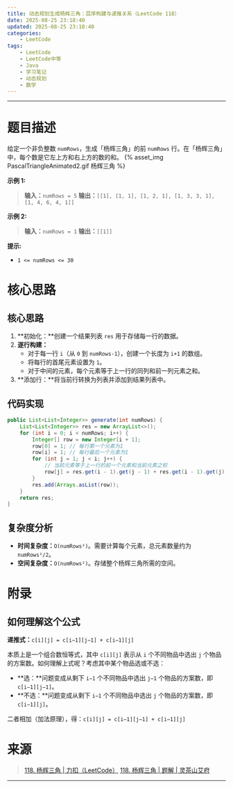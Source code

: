 ```yaml
---
title: 动态规划生成杨辉三角：层序构建与递推关系（LeetCode 118）
date: 2025-08-25 23:18:40
updated: 2025-08-25 23:18:40
categories:
    - LeetCode
tags:
    - LeetCode
    - LeetCode中等
    - Java
    - 学习笔记
    - 动态规划
    - 数学
---
```

---

# 题目描述

给定一个非负整数 `numRows`，生成「杨辉三角」的前 `numRows` 行。在「杨辉三角」中，每个数是它左上方和右上方的数的和。
{% asset_img PascalTriangleAnimated2.gif 杨辉三角 %}

**示例 1:**
> **输入：**`numRows = 5`
> **输出：**`[[1], [1, 1], [1, 2, 1], [1, 3, 3, 1], [1, 4, 6, 4, 1]]`

**示例 2:**
> **输入：**`numRows = 1`
> **输出：**`[[1]]`

**提示:**
* `1 <= numRows <= 30`

<!-- more -->

# 核心思路

## 核心思路

1. **初始化：**创建一个结果列表 `res` 用于存储每一行的数据。
2. **逐行构建：**
    * 对于每一行 `i`（从 `0` 到 `numRows-1`），创建一个长度为 `i+1` 的数组。
    * 将每行的首尾元素设置为 `1`。
    * 对于中间的元素，每个元素等于上一行的同列和前一列元素之和。
3. **添加行：**将当前行转换为列表并添加到结果列表中。

## 代码实现

```java
public List<List<Integer>> generate(int numRows) {
    List<List<Integer>> res = new ArrayList<>();
    for (int i = 0; i < numRows; i++) {
        Integer[] row = new Integer[i + 1];
        row[0] = 1; // 每行第一个元素为1
        row[i] = 1; // 每行最后一个元素为1
        for (int j = 1; j < i; j++) {
            // 当前元素等于上一行的前一个元素和当前元素之和
            row[j] = res.get(i - 1).get(j - 1) + res.get(i - 1).get(j);
        }
        res.add(Arrays.asList(row));
    }
    return res;
}
```

## 复杂度分析

* **时间复杂度：**`O(numRows²)`。需要计算每个元素，总元素数量约为 `numRows²/2`。
* **空间复杂度：**`O(numRows²)`。存储整个杨辉三角所需的空间。

# 附录

## 如何理解这个公式

**递推式：**`c[i][j] = c[i−1][j−1] + c[i−1][j]`

本质上是一个组合数恒等式，其中 `c[i][j]` 表示从 `i` 个不同物品中选出 `j` 个物品的方案数。如何理解上式呢？考虑其中某个物品选或不选：

* **选：**问题变成从剩下 `i−1` 个不同物品中选出 `j−1` 个物品的方案数，即 `c[i−1][j−1]`。
* **不选：**问题变成从剩下 `i−1` 个不同物品中选出 `j` 个物品的方案数，即 `c[i−1][j]`。

二者相加（加法原理），得：`c[i][j] = c[i−1][j−1] + c[i−1][j]`

# 来源

> [118. 杨辉三角 | 力扣（LeetCode）][1]
> [118. 杨辉三角 | 题解 | 灵茶山艾府][2]

---

[1]: https://leetcode.cn/problems/pascals-triangle/description/ "118. 杨辉三角 | 力扣（LeetCode）"
[2]: https://leetcode.cn/problems/pascals-triangle/solutions/2784222/jian-dan-ti-jian-dan-zuo-pythonjavaccgoj-z596/ "118. 杨辉三角 | 题解 | 灵茶山艾府"
